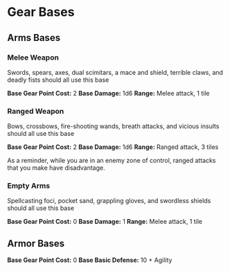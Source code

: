# Gear Bases

## Arms Bases

### Melee Weapon

Swords, spears, axes, dual scimitars, a mace and shield, terrible claws, and deadly fists should all use this base

**Base Gear Point Cost:** 2
**Base Damage:** 1d6
**Range:** Melee attack, 1 tile

### Ranged Weapon

Bows, crossbows, fire-shooting wands, breath attacks, and vicious insults should all use this base

**Base Gear Point Cost:** 2
**Base Damage:** 1d6
**Range:** Ranged attack, 3 tiles

As a reminder, while you are in an enemy zone of control, ranged attacks that you make have disadvantage.

### Empty Arms

Spellcasting foci, pocket sand, grappling gloves, and swordless shields should all use this base

**Base Gear Point Cost:** 0
**Base Damage:** 1
**Range:** Melee attack, 1 tile

## Armor Bases

**Base Gear Point Cost:** 0
**Base Basic Defense:** 10 + Agility
